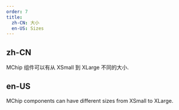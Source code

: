 ```yaml
---
order: 7
title:
  zh-CN: 大小
  en-US: Sizes
---
```


## zh-CN

MChip 组件可以有从 XSmall 到 XLarge 不同的大小.

## en-US

MChip components can have different sizes from XSmall to XLarge.
